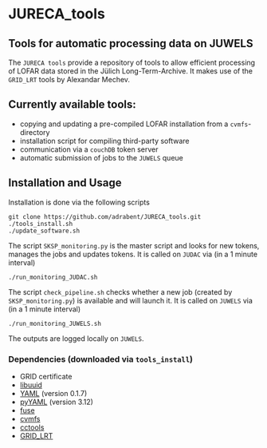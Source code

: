 # JURECA_tools
## Tools for automatic processing data on JUWELS ##

The `JURECA tools` provide a repository of tools to allow efficient processing of LOFAR data stored in the Jülich Long-Term-Archive.
It makes use of the `GRID_LRT` tools by Alexandar Mechev.

Currently available tools:
------------------------------------------
* copying and updating a pre-compiled LOFAR installation from a `cvmfs`-directory
* installation script for compiling third-party software
* communication via a `couchDB` token server
* automatic submission of jobs to the `JUWELS` queue

Installation and Usage
----------------------
Installation is done via the following scripts

    git clone https://github.com/adrabent/JURECA_tools.git
    ./tools_install.sh
    ./update_software.sh

The script `SKSP_monitoring.py` is the master script and looks for new tokens, manages the jobs and updates tokens.
It is called on `JUDAC` via (in a 1 minute interval)

    ./run_monitoring_JUDAC.sh
    
The script `check_pipeline.sh` checks whether a new job (created by `SKSP_monitoring.py`) is available and will launch it.
It is called on `JUWELS` via (in a 1 minute interval)

    ./run_monitoring_JUWELS.sh
    
The outputs are logged locally on `JUWELS`.

### Dependencies (downloaded via `tools_install`)

* GRID certificate
* [libuuid](https://downloads.sourceforge.net/project/libuuid/libuuid-1.0.3.tar.gz?r=https%3A%2F%2Fsourceforge.net%2Fprojects%2Flibuuid%2F\&ts=1508405748\&use_mirror=kent)
* [YAML](http://pyyaml.org/download/libyaml/yaml-0.1.7.tar.gz) (version 0.1.7)
* [pyYAML](http://pyyaml.org/download/pyyaml/PyYAML-3.12.tar.gz) (version 3.12)
* [fuse](https://github.com/fuse4x/fuse.git)
* [cvmfs](https://github.com/cvmfs/cvmfs.git)
* [cctools](https://github.com/cooperative-computing-lab/cctools.git)
* [GRID_LRT](https://github.com/apmechev/GRID_LRT)
